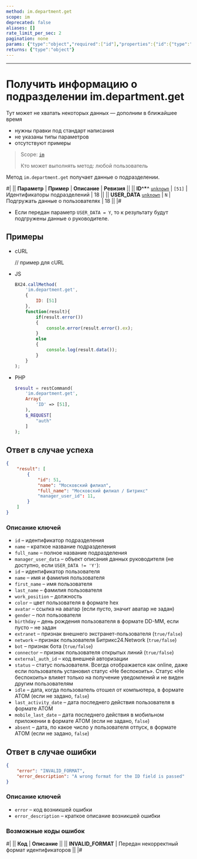 ```yaml
---
method: im.department.get
scope: im
deprecated: false
aliases: []
rate_limit_per_sec: 2
pagination: none
params: {"type":"object","required":["id"],"properties":{"id":{"type":"integer"}}}
returns: {"type":"object"}
---
```



---

# Получить информацию о подразделении im.department.get



Тут может не хватать некоторых данных — дополним в ближайшее время







- нужны правки под стандарт написания
- не указаны типы параметров
- отсутствуют примеры





> Scope: [`im`](../../scopes/permissions.md)
>
> Кто может выполнять метод: любой пользователь

Метод `im.department.get` получает данные о подразделении.

#|
|| **Параметр** | **Пример** | **Описание** | **Ревизия** ||
|| **ID^*^**
[`unknown`](../../data-types.md) | `[51]` | Идентификаторы подразделений | 18 ||
|| **USER_DATA**
[`unknown`](../../data-types.md) | `N` | Подгружать данные о пользователях | 18 ||
|#



- Если передан параметр `USER_DATA = Y`, то к результату будут подгружены данные о руководителе.

## Примеры



- cURL

    // пример для cURL

- JS

    ```js
    BX24.callMethod(
        'im.department.get',
        {
            ID: [51]
        },
        function(result){
            if(result.error())
            {
                console.error(result.error().ex);
            }
            else
            {
                console.log(result.data());
            }
        }
    );
    ```

- PHP

    

    ```php
    $result = restCommand(
        'im.department.get',
        Array(
            'ID' => [51],
        ),
        $_REQUEST[
            "auth"
        ]
    );    
    ```





## Ответ в случае успеха

```json
{
    "result": [
        {
            "id": 51,
            "name": "Московский филиал",
            "full_name": "Московский филиал / Битрикс"
            "manager_user_id": 11,
        }
    ]
}    
```

### Описание ключей

- `id` – идентификатор подразделения
- `name` – краткое название подразделения
- `full_name` – полное название подразделения
- `manager_user_data` – объект описания данных руководителя (не доступно, если `USER_DATA != 'Y'`):
- `id` – идентификатор пользователя
- `name` – имя и фамилия пользователя
- `first_name` – имя пользователя
- `last_name` – фамилия пользователя
- `work_position` – должность
- `color` – цвет пользователя в формате hex
- `avatar` – ссылка на аватар (если пусто, значит аватар не задан)
- `gender` – пол пользователя
- `birthday` – день рождения пользователя в формате DD-MM, если пусто – не задан
- `extranet` – признак внешнего экстранет-пользователя (`true/false`)
- `network` – признак пользователя Битрикс24.Network (`true/false`)
- `bot` – признак бота (`true/false`)
- `connector` – признак пользователя открытых линий (`true/false`)
- `external_auth_id` – код внешней авторизации
- `status` – статус пользователя. Всегда отображается как online, даже если пользователь установил статус «Не беспокоить». Статус «Не беспокоить» влияет только на получение уведомлений и не виден другим пользователям
- `idle` – дата, когда пользователь отошел от компьютера, в формате АТОМ (если не задано, `false`)
- `last_activity_date` – дата последнего действия пользователя в формате АТОМ
- `mobile_last_date` – дата последнего действия в мобильном приложении в формате АТОМ (если не задано, `false`)
- `absent` – дата, по какое число у пользователя отпуск, в формате АТОМ (если не задано, `false`)

## Ответ в случае ошибки

```json
{
    "error": "INVALID_FORMAT",
    "error_description": "A wrong format for the ID field is passed"
}
```

### Описание ключей

- `error` – код возникшей ошибки
- `error_description` – краткое описание возникшей ошибки

### Возможные коды ошибок

#|
|| **Код** | **Описание** ||
|| **INVALID_FORMAT** | Передан некорректный формат идентификаторов ||
|#


